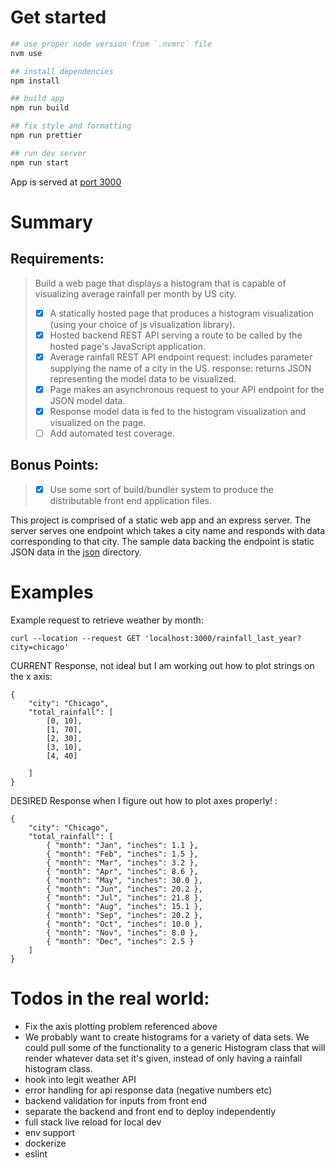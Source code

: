 # Get started
```bash
## use proper node version from `.nvmrc` file
nvm use

## install dependencies
npm install

## build app
npm run build

## fix style and formatting
npm run prettier

## run dev server
npm run start
```
App is served at [port 3000](http://localhost:3000/)


# Summary

## Requirements: 
> Build a web page that displays a histogram that is capable of visualizing average rainfall per month by US city.
> - [x] A statically hosted page that produces a histogram visualization (using your choice of js visualization library).
> - [x] Hosted backend REST API serving a route to be called by the hosted page's JavaScript application.
> - [x] Average rainfall REST API endpoint
            request: includes parameter supplying the name of a city in the US.
            response: returns JSON representing the model data to be visualized.
> - [x] Page makes an asynchronous request to your API endpoint for the JSON model data.
> - [x] Response model data is fed to the histogram visualization and visualized on the page.
> - [ ] Add automated test coverage.

## Bonus Points:
> - [x] Use some sort of build/bundler system to produce the distributable front end application files.
 
This project is comprised of a static web app and an express server. The server serves
one endpoint which takes a city name and responds with data corresponding to that city.
The sample data backing the endpoint is static JSON data in the [json](./json/) directory.

# Examples 
Example request to retrieve weather by month:
```
curl --location --request GET 'localhost:3000/rainfall_last_year?city=chicago'
```

CURRENT Response, not ideal but I am working out how to plot strings on the x axis:
```
{
    "city": "Chicago",
    "total_rainfall": [
        [0, 10],
        [1, 70],
        [2, 30],
        [3, 10],
        [4, 40]

    ]
}
```

DESIRED Response when I figure out how to plot axes properly!  :
```
{
    "city": "Chicago",
    "total_rainfall": [
        { "month": "Jan", "inches": 1.1 },
        { "month": "Feb", "inches": 1.5 },
        { "month": "Mar", "inches": 3.2 },
        { "month": "Apr", "inches": 8.6 },
        { "month": "May", "inches": 30.0 },
        { "month": "Jun", "inches": 20.2 },
        { "month": "Jul", "inches": 21.8 },
        { "month": "Aug", "inches": 15.1 },
        { "month": "Sep", "inches": 20.2 },
        { "month": "Oct", "inches": 10.0 },
        { "month": "Nov", "inches": 8.0 },
        { "month": "Dec", "inches": 2.5 }
    ] 
}
```

# Todos in the real world:
- Fix the axis plotting problem referenced above
- We probably want to create histograms for a variety of data sets. We could pull some of the functionality to a generic Histogram class that will render whatever data set it's given, instead of only having a rainfall histogram class. 
- hook into legit weather API
- error handling for api response data (negative numbers etc)
- backend validation for inputs from front end
- separate the backend and front end to deploy independently
- full stack live reload for local dev
- env support
- dockerize
- eslint